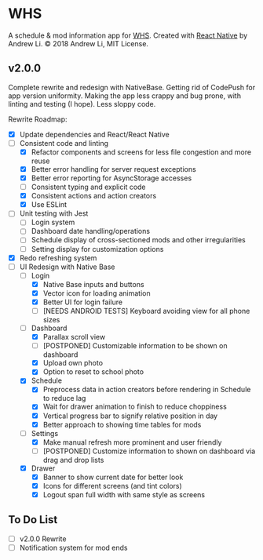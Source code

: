 # WHS

A schedule & mod information app for [WHS](http://whs.westside66.org/). Created
with [React Native](https://facebook.github.io/react-native/) by Andrew Li. © 2018 Andrew Li, MIT License.

## v2.0.0

Complete rewrite and redesign with NativeBase. Getting rid of CodePush for app version uniformity.
Making the app less crappy and bug prone, with linting and  testing (I hope). Less sloppy code.

Rewrite Roadmap:

- [x] Update dependencies and React/React Native
- [ ] Consistent code and linting
  - [x] Refactor components and screens for less file congestion and more reuse
  - [x] Better error handling for server request exceptions
  - [x] Better error reporting for AsyncStorage accesses
  - [ ] Consistent typing and explicit code
  - [x] Consistent actions and action creators
  - [x] Use ESLint
- [ ] Unit testing with Jest
  - [ ] Login system
  - [ ] Dashboard date handling/operations
  - [ ] Schedule display of cross-sectioned mods and other irregularities
  - [ ] Setting display for customization options
- [x] Redo refreshing system
- [ ] UI Redesign with Native Base
  - [ ] Login
    - [x] Native Base inputs and buttons
    - [x] Vector icon for loading animation
    - [x] Better UI for login failure
    - [ ] [NEEDS ANDROID TESTS] Keyboard avoiding view for all phone sizes
  - [ ] Dashboard
    - [x] Parallax scroll view
    - [ ] [POSTPONED] Customizable information to be shown on dashboard
    - [x] Upload own photo
    - [x] Option to reset to school photo
  - [x] Schedule
    - [x] Preprocess data in action creators before rendering in Schedule to reduce lag
    - [x] Wait for drawer animation to finish to reduce choppiness
    - [x] Vertical progress bar to signify relative position in day
    - [x] Better approach to showing time tables for mods
  - [ ] Settings
    - [x] Make manual refresh more prominent and user friendly
    - [ ] [POSTPONED] Customize information to shown on dashboard via drag and drop lists
  - [x] Drawer
    - [x] Banner to show current date for better look
    - [x] Icons for different screens (and tint colors)
    - [x] Logout span full width with same style as screens

## To Do List

- [ ] v2.0.0 Rewrite
- [ ] Notification system for mod ends
